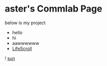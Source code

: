 # aster's Commlab Page
below is my project
* hello
* hi
* aawwwwww
* [LifeScroll](index.html)

! [sun](scene1.jpeg)